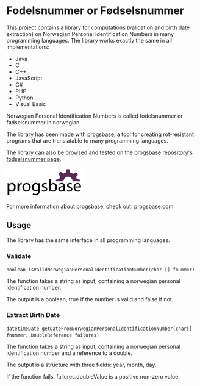 # Fodelsnummer or Fødselsnummer
This project contains a library for computations (validation and birth date extraction) on Norwegian Personal Identification Numbers in many programming languages. The library works exactly the same in all implementations:

 * Java
 * C
 * C++
 * JavaScript
 * C#
 * PHP
 * Python
 * Visual Basic

Norwegian Personal Identification Numbers is called fodelsnummer or fødselsnummer in norwegian.

The library has been made with [progsbase](https://www.progsbase.com), a tool for creating rot-resistant programs that are translatable to many programming languages.

The library can also be browsed and tested on the [progsbase repository's fodselsnummer page](https://repo.progsbase.com/repoviewer/no.inductive.libraries/foedselsnummer/0.1.2).

![progsbase logo](/docs/images/progsbase-logo.png)

For more information about progsbase, check out: [progsbase.com](https://www.progsbase.com).

## Usage

The library has the same interface in all programming languages.

### Validate
`boolean isValidNorwegianPersonalIdentificationNumber(char [] fnummer)`

The function takes a string as input, containing a norwegian personal identification number.

The output is a boolean, true if the number is valid and false if not.

### Extract Birth Date
`datetimeDate getDateFromNorwegianPersonalIdentificationNumber(char[] fnummer, DoubleReference failures)`

The function takes a string as input, containing a norwegian personal identification number and a reference to a double.

The output is a structure with three fields: year, month, day.

If the function fails, failures.doubleValue is a positive non-zero value.